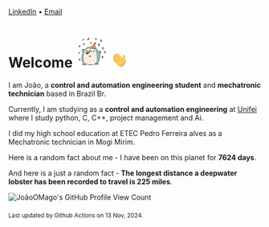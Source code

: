 [LinkedIn](https://www.linkedin.com/in/joão-pedro-gozzoli-b95641301/) &bull;
[Email](joaopedrogozzoli@gmail.com)

# Welcome <img src="happy.gif" height="64px" /> <img src="wave.gif" height="32px" />

I am João, a  **control and automation engineering student** and **mechatronic technician** based in Brazil Br.

Currently, I am studying as a **control and automation engineering** at [Unifei](https://unifei.edu.br) where I study python, C, C++, project management and Ai.

I did my high school education at ETEC Pedro Ferreira alves as a Mechatronic technician in Mogi Mirim.

Here is a random fact about me - I have been on this planet for **7624 days**.

And here is a just a random fact -  **The longest distance a deepwater lobster has been recorded to travel is 225 miles**.

![JoãoOMago's GitHub Profile View Count](https://komarev.com/ghpvc/?username=JoaoOMago)

<sub>Last updated by Github Actions on 13 Nov, 2024.</sub>
